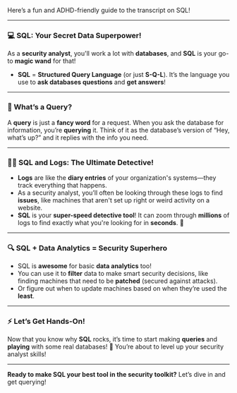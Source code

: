 Here’s a fun and ADHD-friendly guide to the transcript on SQL!

---

### **💻 SQL: Your Secret Data Superpower!**  

As a **security analyst**, you'll work a lot with **databases**, and **SQL** is your go-to **magic wand** for that!

- **SQL** = **Structured Query Language** (or just **S-Q-L**). It’s the language you use to **ask databases questions** and **get answers**!

---

### **🤔 What’s a Query?**  

A **query** is just a **fancy word** for a request. When you ask the database for information, you’re **querying** it. Think of it as the database’s version of “Hey, what’s up?” and it replies with the info you need.

---

### **🕵️‍♂️ SQL and Logs: The Ultimate Detective!**  

- **Logs** are like the **diary entries** of your organization's systems—they track everything that happens.
- As a security analyst, you’ll often be looking through these logs to find **issues**, like machines that aren't set up right or weird activity on a website.
- **SQL** is your **super-speed detective tool**! It can zoom through **millions** of logs to find exactly what you're looking for in **seconds**. 🚀

---

### **🔍 SQL + Data Analytics = Security Superhero**  

- SQL is **awesome** for basic **data analytics** too!  
- You can use it to **filter** data to make smart security decisions, like finding machines that need to be **patched** (secured against attacks).
- Or figure out when to update machines based on when they’re used the **least**.

---

### **⚡ Let’s Get Hands-On!**  

Now that you know why **SQL** rocks, it’s time to start making **queries** and **playing** with some real databases! 🎉 You’re about to level up your security analyst skills!

---

**Ready to make SQL your best tool in the security toolkit?** Let’s dive in and get querying!